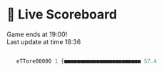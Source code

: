 # 🚩 Live Scoreboard
Game ends at 19:00!   
Last update at time 18:36
```R

   eTTore00000 1 ┤■■■■■■■■■■■■■■■■■■■■■■■■ 57.4   

```

